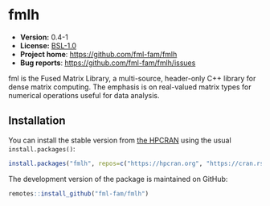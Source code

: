 # fmlh

* **Version:** 0.4-1
* **License:** [BSL-1.0](http://opensource.org/licenses/BSL-1.0)
* **Project home**: https://github.com/fml-fam/fmlh
* **Bug reports**: https://github.com/fml-fam/fmlh/issues


fml is the Fused Matrix Library, a multi-source, header-only C++ library for dense matrix computing. The emphasis is on real-valued matrix types for numerical operations useful for data analysis.


## Installation

You can install the stable version from [the HPCRAN](https://hpcran.org) using the usual `install.packages()`:

```r
install.packages("fmlh", repos=c("https://hpcran.org", "https://cran.rstudio.com"))
```

The development version of the package is maintained on GitHub:

```r
remotes::install_github("fml-fam/fmlh")
```
